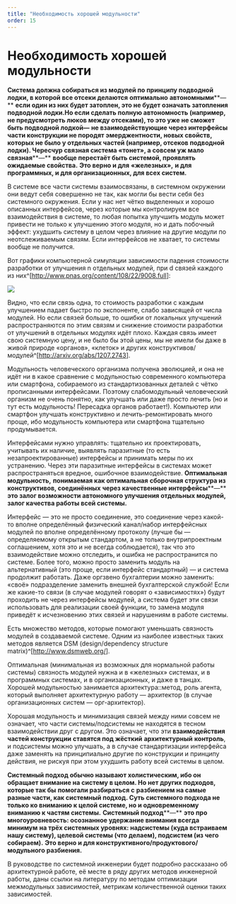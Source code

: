 ```yaml
---
title: "Необходимость хорошей модульности"
order: 15
---
```


# Необходимость хорошей модульности

**Система должна собираться из модулей по принципу подводной лодки, в которой все отсеки делаются** **оптимально** **автономными****—** **если один из них будет затоплен, это не будет означать затопления подводной лодки.****Но если сделать полную автономность (например, не предусмотреть люков между отсеками), то это уже не сможет быть подводной лодкой****—** **не взаимодействующие через интерфейсы части конструкции не породят эмерджентности, новых свойств, которых не было у отдельных частей (например, отсеков подводной лодки). Чересчур связная система «тонет», а совсем уж мало связная****—** **вообще перестаёт быть системой, проявлять ожидаемые свойства.** **Это верно и для** **«****железных****»,** **и для программных, и для организационных, для всех систем.**

В системе все части системы взаимосвязаны, в системном окружении они ведут себя совершенно не так, как могли бы вести себя без системного окружения. Если у нас нет чётко выделенных и хорошо описанных интерфейсов, через которые мы контролируем все взаимодействия в системе, то любая попытка улучшить модуль может привести не только к улучшению этого модуля, но и дать побочный эффект: ухудшить систему в целом через влияние на другие модули по неотслеживаемым связям. Если интерфейсов не хватает, то системы вообще не получится.

Вот графики компьютерной симуляции зависимости падения стоимости разработки от улучшения n отдельных модулей, при d связей каждого из них^[<http://www.pnas.org/content/108/22/9008.full>]:

![](/ru/systems-thinking/78.png)

Видно, что если связь одна, то стоимость разработки с каждым улучшением падает быстро по экспоненте, слабо зависящей от числа модулей. Но если связей больше, то ошибки от локальных улучшений распространяются по этим связям и снижение стоимости разработки от улучшений в отдельных модулях идёт плохо. Каждая связь имеет свою системную цену, и не было бы этой цены, мы не имели бы даже в живой природе «органов», «клеток» и других конструктивов/модулей^[<http://arxiv.org/abs/1207.2743>].

Модульность человеческого организма получена эволюцией, и она не идёт ни в какое сравнение с модульностью современного компьютера или смартфона, собираемого из стандартизованных деталей с чётко прописанными интерфейсами. Поэтому слабомодульный человеческий организм не очень понятно, как улучшать или даже просто лечить (но и тут есть модульность! Пересадка органов работает!). Компьютер или смартфон улучшать конструктивно и лечить-ремонтировать много проще, ибо модульность компьютера или смартфона тщательно продумывается.

Интерфейсами нужно управлять: тщательно их проектировать, учитывать их наличие, выявлять паразитные (то есть незапроектированные) интерфейсы и принимать меры по их устранению. Через эти паразитные интерфейсы в системах может распространяться вредное, ошибочное взаимодействие. **Оптимальная** **модульность,** **понимаемая как оптимальная** **сборочная структура из конструктивов, соединённых** **через качественные интерфейсы****—** **это залог возможности автономного улучшения отдельных модулей, залог качества работы всей системы.**

Интерфейс — это не просто соединение, это соединение через какой-то вполне определённый физический канал/набор интерфейсных модулей по вполне определённому протоколу (лучше бы — определяемому открытым стандартом, а не только внутрипроектным соглашением, хотя это и не всегда соблюдается), так что это взаимодействие можно отследить, и ошибка не распространится по системе. Более того, можно просто заменить модуль на альтернативный (это проще, если интерфейс стандартный) — и система продолжит работать. Даже оргзвено бухгалтерии можно заменить: «своё» подразделение заменить внешней бухгалтерской службой! Если же какие-то связи (в случае модулей говорят о «зависимостях») будут проходить не через интерфейсы модулей, а система будет эти связи использовать для реализации своей функции, то замена модуля приведёт к исчезновению этих связей и нарушениям в работе системы.

Есть множество методов, которые помогают уменьшать связность модулей в создаваемой системе. Одним из наиболее известных таких методов является DSM (design/dependency structure matrix)^[<http://www.dsmweb.org/>].

Оптимальная (минимальная из возможных для нормальной работы системы) связность модулей нужна и в «железных» системах, и в программных системах, и в организационных, и даже в танцах. Хорошей модульностью занимается архитектура::метод, роль агента, который выполняет архитектурную работу — архитектор (в случае организационных систем — орг-архитектор).

Хорошая модульность и минимизация связей между ними совсем не означает, что части системы/подсистемы не находятся в тесном взаимодействии друг с другом. Это означает, что эти **взаимодействия** **частей конструкции** **ставятся под жёсткий** **архитектурный** **контроль**, и подсистемы можно улучшать, а в случае стандартизации интерфейса даже заменять на принципиально другие по конструкции и принципу действия, не рискуя при этом ухудшить работу всей системы в целом.

**Системный подход обычно называют холистическим, ибо он обращает внимание на систему в целом. Но нет других подходов, которые так бы** **помогали разбираться с** **разбиением на самые разные части, как системный подход. Суть системного подхода не только ко вниманию к целой системе, но и одновременному вниманию к частям системы.** **Системный подход****—** **это про многоуровневость: осознанное удержание внимания всегда** **минимум** **на трёх системных уровнях: надсистемы (куда встраиваем нашу систему), целевой системы (что делаем), подсистем (из чего собираем).** **Это верно и для конструктивного/продуктового/модульного разбиения.**

В руководстве по системной инженерии будет подробно рассказано об архитектурной работе, её месте в ряду других методов инженерной работы, даны ссылки на литературу по методам оптимизации межмодульных зависимостей, метрикам количественной оценки таких зависимостей.